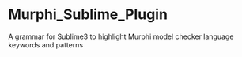 # Murphi_Sublime_Plugin
A grammar for Sublime3 to highlight Murphi model checker language keywords and patterns
